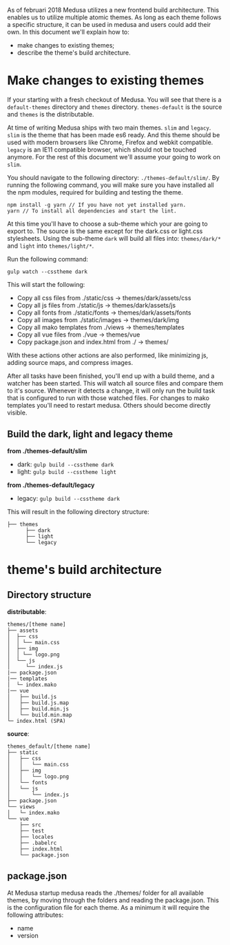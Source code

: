 As of februari 2018 Medusa utilizes a new frontend build architecture. This enables us to utilize multiple atomic themes. As long as each theme follows a specific structure, it can be used in medusa and users could add their own.
In this document we'll explain how to:
* make changes to existing themes;
* describe the theme's build architecture.

# Make changes to existing themes
If your starting with a fresh checkout of Medusa. You will see that there is a `default-themes` directory and `themes` directory. `themes-default` is the source and `themes` is the distributable.

At time of writing Medusa ships with two main themes. `slim` and `legacy`. `slim` is the theme that has been made es6 ready. And this theme should be used with modern browsers like Chrome, Firefox and webkit compatible.
`legacy` is an IE11 compatible browser, which should not be touched anymore. For the rest of this document we'll assume your going to work on `slim`.

You should navigate to the following directory: `./themes-default/slim/`.
By running the following command, you will make sure you have installed all the npm modules, required for building and testing the theme.
```
npm install -g yarn // If you have not yet installed yarn.
yarn // To install all dependencies and start the lint.
```

At this time you'll have to choose a sub-theme which your are going to export to. The source is the same except for the dark.css or light.css stylesheets. Using the sub-theme `dark` will build all files into: `themes/dark/*` and `light` into `themes/light/*`.

Run the following command:
```
gulp watch --csstheme dark
```
This will start the following:
* Copy all css files from ./static/css -> themes/dark/assets/css
* Copy all js files from ./static/js -> themes/dark/assets/js
* Copy all fonts from ./static/fonts -> themes/dark/assets/fonts
* Copy all images from ./static/images -> themes/dark/img
* Copy all mako templates from ./views -> themes/templates
* Copy all vue files from ./vue -> themes/vue
* Copy package.json and index.html from ./ -> themes/

With these actions other actions are also performed, like minimizing js, adding source maps, and compress images.

After all tasks have been finished, you'll end up with a build theme, and a watcher has been started. This will watch all source files and compare them to it's source. Whenever it detects a change, it will only run the build task that is configured to run with those watched files.
For changes to mako templates you'll need to restart medusa. Others should become directly visible.

## Build the dark, light and legacy theme
**from ./themes-default/slim**
* dark: `gulp build --csstheme dark`
* light: `gulp build --csstheme light`

**from ./themes-default/legacy**
* legacy: `gulp build --csstheme dark`

This will result in the following directory structure:
```
├── themes
      ├── dark
      ├── light
      └── legacy
```
# theme's build architecture

## Directory structure
**distributable**:
```.
themes/[theme name]
├── assets
│  ├── css
│  │ └── main.css
│  ├── img
│  │ └── logo.png
│  └── js
│     └── index.js
|── package.json
|── templates
│  └─ index.mako 
|── vue
│   ├── build.js
│   ├── build.js.map
│   ├── build.min.js
│   └── build.min.map
└─ index.html (SPA)
```

**source**:
```
themes_default/[theme name]
├── static
│   ├── css
│   │   └── main.css
│   ├── img
│   │   └── logo.png
│   └── fonts
│   └── js
│       └── index.js
├── package.json
└── views
│   └─ index.mako
└── vue
    ├── src
    ├── test
    ├── locales
    ├── .babelrc
    ├── index.html
    └── package.json
```

## package.json
At Medusa startup medusa reads the ./themes/ folder for all available themes, by moving through the folders and reading the package.json. This is the configuration file for each theme.
As a minimum it will require the following attributes:
* name
* version